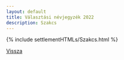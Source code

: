 ```yaml
---
layout: default
title: Választási névjegyzék 2022
description: Szakcs
---
```


{% include settlementHTMLs/Szakcs.html %}

[Vissza](../)